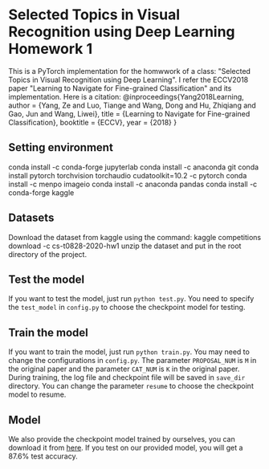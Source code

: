 # Selected Topics in Visual Recognition using Deep Learning Homework 1

This is a PyTorch implementation for the homwwork of a class: "Selected Topics in Visual Recognition using Deep Learning".
I refer the ECCV2018 paper "Learning to Navigate for Fine-grained Classification" and its implementation.
Here is a citation:
@inproceedings{Yang2018Learning,
author = {Yang, Ze and Luo, Tiange and Wang, Dong and Hu, Zhiqiang and Gao, Jun and Wang, Liwei},
title = {Learning to Navigate for Fine-grained Classification},
booktitle = {ECCV},
year = {2018}
}

## Setting environment
conda install -c conda-forge jupyterlab
conda install -c anaconda git
conda install pytorch torchvision torchaudio cudatoolkit=10.2 -c pytorch
conda install -c menpo imageio
conda install -c anaconda pandas
conda install -c conda-forge kaggle

## Datasets
Download the dataset from kaggle using the command:
kaggle competitions download -c cs-t0828-2020-hw1
unzip the dataset and put in the root directory of the project.

## Test the model
If you want to test the model, just run ``python test.py``. You need to specify the ``test_model`` in ``config.py`` to choose the checkpoint model for testing.

## Train the model
If you want to train the model, just run ``python train.py``. You may need to change the configurations in ``config.py``. The parameter ``PROPOSAL_NUM`` is ``M`` in the original paper and the parameter ``CAT_NUM`` is ``K`` in the original paper. During training, the log file and checkpoint file will be saved in ``save_dir`` directory. You can change the parameter ``resume`` to choose the checkpoint model to resume.

## Model
We also provide the checkpoint model trained by ourselves, you can download it from [here](https://drive.google.com/file/d/1F-eKqPRjlya5GH2HwTlLKNSPEUaxCu9H/view?usp=sharing). If you test on our provided model, you will get a 87.6% test accuracy.

